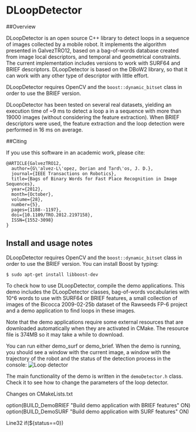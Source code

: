 DLoopDetector
=============

##Overview

DLoopDetector is an open source C++ library to detect loops in a sequence of images collected by a mobile robot. It implements the algorithm presented in GalvezTRO12, based on a bag-of-words database created from image local descriptors, and temporal and geometrical constraints. The current implementation includes versions to work with SURF64 and BRIEF descriptors. DLoopDetector is based on the DBoW2 library, so that it can work with any other type of descriptor with little effort.

DLoopDetector requires OpenCV and the `boost::dynamic_bitset` class in order to use the BRIEF version.

DLoopDetector has been tested on several real datasets, yielding an execution time of ~9 ms to detect a loop a in a sequence with more than 19000 images (without considering the feature extraction). When BRIEF descriptors were used, the feature extraction and the loop detection were performed in 16 ms on average.

##Citing

If you use this software in an academic work, please cite:

    @ARTICLE{GalvezTRO12,
      author={G\'alvez-L\'opez, Dorian and Tard\'os, J. D.},
      journal={IEEE Transactions on Robotics},
      title={Bags of Binary Words for Fast Place Recognition in Image Sequences},
      year={2012},
      month={October},
      volume={28},
      number={5},
      pages={1188--1197},
      doi={10.1109/TRO.2012.2197158},
      ISSN={1552-3098}
    }

## Install and usage notes

DLoopDetector requires OpenCV and the `boost::dynamic_bitset` class in order to use the BRIEF version. You can install Boost by typing:

    $ sudo apt-get install libboost-dev


To check how to use DLoopDetector, compile the demo applications. This demo includes the DLoopDetector classes, bag-of-words vocabularies with 10^6 words to use with SURF64 or BRIEF features, a small collection of images of the Bicocca 2009-02-25b dataset of the Rawseeds FP-6 project and a demo application to find loops in these images.

Note that the demo applications require some external resources that are downloaded automatically when they are activated in CMake. The resource file is 374MB so it may take a while to download.

You can run either demo_surf or demo_brief. When the demo is running, you should see a window with the current image, a window with the trajectory of the robot and the status of the detection process in the console:
![Loop detector](http://dorian3d.github.com/other/images/dloop.png)

The main functionality of the demo is written in the `demoDetector.h` class. Check it to see how to change the parameters of the loop detector.

Changes on CMakeLists.txt

option(BUILD_DemoBRIEF  "Build demo application with BRIEF features" ON)
option(BUILD_DemoSURF   "Build demo application with SURF features"  ON)

Line32
    if(${status==0})
